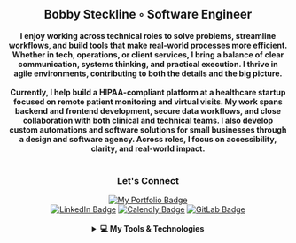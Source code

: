 <div id="header" align="center">

## Bobby Steckline ◦ Software Engineer

<b>I enjoy working across technical roles to solve problems, streamline workflows, and build tools that make real-world processes more efficient. Whether in tech, operations, or client services, I bring a balance of clear communication, systems thinking, and practical execution. I thrive in agile environments, contributing to both the details and the big picture.</b>
<br><br>
<b>Currently, I help build a HIPAA-compliant platform at a healthcare startup focused on remote patient monitoring and virtual visits. My work spans backend and frontend development, secure data workflows, and close collaboration with both clinical and technical teams. I also develop custom automations and software solutions for small businesses through a design and software agency. Across roles, I focus on accessibility, clarity, and real-world impact.</b>
<br><br>

### Let's Connect
</div>
	<div id="badges" align="center">
	<a href="https://www.bobbysteckline.com/">
	<img src="https://img.shields.io/static/v1?style=for-the-badge&message=My%20Portfolio&color=1D5A6C&logo=Brenntag&logoColor=FFFFFF&label=" alt="My Portfolio Badge"/></a>
	<br>
	<a href="https://www.linkedin.com/in/rsteckline/">
	<img src="https://img.shields.io/static/v1?style=for-the-badge&message=LinkedIn&color=0A66C2&logo=LinkedIn&logoColor=FFFFFF&label=" alt="LinkedIn Badge"/></a>
	<a href="https://calendly.com/rsteckline/30min">
	<img src="https://img.shields.io/static/v1?style=for-the-badge&message=Calendly&color=006BFF&logo=Calendly&logoColor=FFFFFF&label=" alt="Calendly Badge"/></a>
	<a href="https://gitlab.com/rsteckline">
	<img src="https://img.shields.io/static/v1?style=for-the-badge&message=GitLab&color=FC6D26&logo=GitLab&logoColor=FFFFFF&label=" alt="GitLab Badge"/></a>
<br><br>
</div>

<details align="center"><summary><b>💻 My Tools & Technologies</b></summary>

<div align="center">

### Core Languages & Technologies

<img src="https://img.shields.io/badge/JavaScript-F7DF1E?style=for-the-badge&logo=javascript&logoColor=black" alt="JavaScript Badge"/>
<img src="https://img.shields.io/badge/Ruby_on_Rails-CC0000?style=for-the-badge&logo=ruby-on-rails&logoColor=white" alt="Ruby_on_Rails Badge"/>
<img src="https://img.shields.io/badge/TypeScript-3178C6?style=for-the-badge&logo=typescript&logoColor=white" alt="TypeScript Badge"/>
<img src="https://img.shields.io/badge/Python-FFD43B?style=for-the-badge&logo=python&logoColor=blue" alt="Python Badge"/>
<br>
<img src="https://img.shields.io/badge/GraphQl-E10098?style=for-the-badge&logo=graphql&logoColor=white" alt="GraphQL Badge"/>
<img src="https://img.shields.io/badge/PostgreSQL-316192?style=for-the-badge&logo=postgresql&logoColor=white" alt="PostgreSQL Badge"/>
<img src="https://img.shields.io/badge/SQL-4479A1?style=for-the-badge&logo=postgresql&logoColor=white" alt="SQL Badge"/>

### Frontend Frameworks & Styling

<img src="https://img.shields.io/badge/React-61DAFB?style=for-the-badge&logo=React&logoColor=black" alt="React Badge"/>
<img src="https://img.shields.io/badge/React_Router-CA4245?style=for-the-badge&logo=react-router&logoColor=white" alt="React Router Badge"/>
<img src="https://img.shields.io/static/v1?style=for-the-badge&message=Tailwind+CSS&color=222222&logo=Tailwind+CSS&logoColor=06B6D4&label=" alt="TailwindCSS Badge"/>
<img src="https://img.shields.io/badge/HTML5-E34F26?style=for-the-badge&logo=HTML5&logoColor=white" alt="HTML5 Badge"/> <br>
<img src="https://img.shields.io/badge/CSS3-1572B6?style=for-the-badge&logo=CSS3&logoColor=white" alt="CSS3 Badge"/>
<img src="https://img.shields.io/badge/Vite-646CFF?style=for-the-badge&logo=vite&logoColor=white" alt="Vite Badge"/>
<img src="https://img.shields.io/badge/Leaflet-199900?style=for-the-badge&logo=Leaflet&logoColor=white" alt="Leaflet Badge"/>
<img src="https://img.shields.io/badge/GeoJSON-000000?style=for-the-badge&logo=geojson&logoColor=white" alt="GeoJSON Badge"/>

### Testing & DevOps

<img src="https://img.shields.io/badge/Jest-C21325?style=for-the-badge&logo=jest&logoColor=white" alt="Jest Badge"/>
<img src="https://img.shields.io/badge/Cypress-17202C?style=for-the-badge&logo=Cypress&logoColor=white" alt="Cypress Badge"/>
<img src="https://img.shields.io/badge/Mocha-8D6748?style=for-the-badge&logo=Mocha&logoColor=white" alt="Mocha Badge"/> <img src="https://img.shields.io/badge/Chai-A30701?style=for-the-badge&logo=Chai&logoColor=white" alt="Chai Badge"/>
<img src="https://img.shields.io/badge/Docker-2CA5E0?style=for-the-badge&logo=docker&logoColor=white" alt="Docker Badge"/>
<img src="https://img.shields.io/badge/Yarn-2C8EBB?style=for-the-badge&logo=yarn&logoColor=white" alt="Yarn Badge"/>

### Deployment & Platforms

<img src="https://img.shields.io/badge/Netlify-00C7B7?style=for-the-badge&logo=Netlify&logoColor=white" alt="Netlify Badge"/>
<img src="https://img.shields.io/badge/Vercel-000000?style=for-the-badge&logo=Vercel&logoColor=white" alt="Vercel Badge"/>
<img src="https://img.shields.io/badge/Porkbun-EF7878?style=for-the-badge&logo=Porkbun&logoColor=FFFFFF&label=" alt="Porkbun Badge"/>
<img src="https://img.shields.io/badge/Wordpress-21759B?style=for-the-badge&logo=wordpress&logoColor=white" alt="WordPress Badge"/>
<br>
<img src="https://img.shields.io/static/v1?style=for-the-badge&message=BigCommerce&color=121118&logo=BigCommerce&logoColor=FFFFFF&label=" alt="BigCommerce Badge"/>
<img src="https://img.shields.io/static/v1?style=for-the-badge&message=GoDaddy&color=222222&logo=GoDaddy&logoColor=1BDBDB&label=" alt="GoDaddy Badge"/>

### Tools & UX Workflow
<img src="https://img.shields.io/static/v1?style=for-the-badge&message=Postman&color=FF6C37&logo=Postman&logoColor=FFFFFF&label=" alt="Postman Badge"/>
<img src="https://img.shields.io/badge/Github-181717?style=for-the-badge&logo=Github&logoColor=white" alt="Github Badge"/>
<img src="https://img.shields.io/badge/Git-F05032?style=for-the-badge&logo=Git&logoColor=white" alt="Git Badge"/>
<img src="https://img.shields.io/badge/ARIA_Accessibility-009639?style=for-the-badge&logo=Accessibility&logoColor=white" alt="ARIA_Accessibility Badge"/>
<img src="https://img.shields.io/badge/Figma-F24E1E?style=for-the-badge&logo=Figma&logoColor=white" alt="Figma Badge"/>
<img src="https://img.shields.io/badge/Notion-000000?style=for-the-badge&logo=Notion&logoColor=FFFFFF" alt="Notion Badge"/>
<br>
<img src="https://img.shields.io/badge/Miro-050038?style=for-the-badge&logo=Miro&logoColor=F7C9B7" alt="Miro Badge"/>
<img src="https://img.shields.io/static/v1?style=for-the-badge&message=Adobe+Creative+Cloud&color=DA1F26&logo=Adobe+Creative+Cloud&logoColor=FFFFFF&label=" alt="Adobe Creative Cloud Badge"/>
<img src="https://img.shields.io/static/v1?style=for-the-badge&message=Font+Awesome&color=538DD7&logo=Font+Awesome&logoColor=FFFFFF&label=" alt="Font Awesome Badge"/>
<img src="https://img.shields.io/static/v1?style=for-the-badge&message=Prettier&color=222222&logo=Prettier&logoColor=F7B93E&label=" alt="Prettier Badge"/>

</details>
</div>
<div align="center"> 

<!-- <img src="https://github-readme-stats.vercel.app/api?username=rsteckline&theme=cobalt&layout=compact&show_icons=true" alt="Bobby's GitHub stats"/> -->
